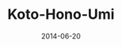 ---
title: Koto-Hono-Umi
date: 2014-06-20
tags: LoveLive!
image: https://lh4.googleusercontent.com/-0VxEicjE2js/U6KF0qA7vdI/AAAAAAAABVg/WUn6dRGf4F4/s800/tumblr_n65731JldV1s5f9ado1_500.gif
---